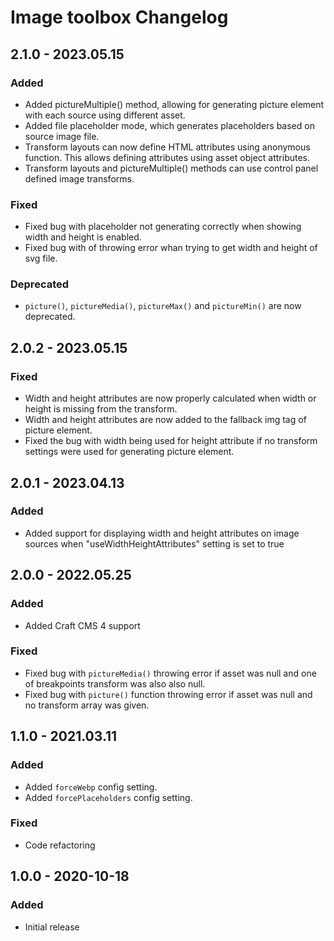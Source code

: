 # Image toolbox Changelog

## 2.1.0 - 2023.05.15
### Added
* Added pictureMultiple() method, allowing for generating picture element with each source using different asset.
* Added file placeholder mode, which generates placeholders based on source image file.
* Transform layouts can now define HTML attributes using anonymous function. This allows defining attributes using asset object attributes.
* Transform layouts and pictureMultiple() methods can use control panel defined image transforms.

### Fixed
* Fixed bug with placeholder not generating correctly when showing width and height is enabled.
* Fixed bug with of throwing error whan trying to get width and height of svg file.

### Deprecated
* `picture()`, `pictureMedia()`, `pictureMax()` and `pictureMin()` are now deprecated.

## 2.0.2 - 2023.05.15
### Fixed
* Width and height attributes are now properly calculated when width or height is missing from the transform.
* Width and height attributes are now added to the fallback img tag of picture element.
* Fixed the bug with width being used for height attribute if no transform settings were used for generating picture element.

## 2.0.1 - 2023.04.13
### Added
* Added support for displaying width and height attributes on image sources when "useWidthHeightAttributes" setting is set to true

## 2.0.0 - 2022.05.25
### Added
* Added Craft CMS 4 support

### Fixed
* Fixed bug with `pictureMedia()` throwing error if asset was null and one of breakpoints transform was also also null.
* Fixed bug with `picture()` function throwing error if asset was null and no transform array was given.

## 1.1.0 - 2021.03.11
### Added
* Added `forceWebp` config setting.
* Added `forcePlaceholders` config setting.

### Fixed
* Code refactoring

## 1.0.0 - 2020-10-18
### Added
- Initial release
